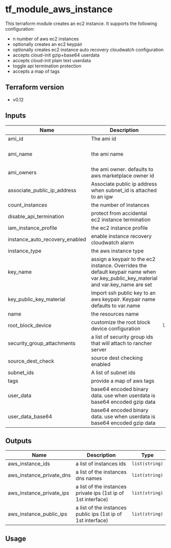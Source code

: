 # tf_module_aws_instance
This terraform module creates an ec2 instance. It supports the following configuration:

* n number of aws ec2 instances
* optionally creates an ec2 keypair
* optionally creates ec2 instance auto recovery cloudwatch configuration
* accepts cloud-init gzip+base64 userdata
* accepts cloud-init plain text userdata
* toggle api termination protection
* accepts a map of tags

## Terraform version

* v0.12


## Inputs

| Name | Description | Type | Default | Required |
|------|-------------|:----:|:-----:|:-----:|
| ami\_id | The ami id | `string` | `""` | no |
| ami\_name | the ami name | `string` | `"ubuntu/images/hvm-ssd/ubuntu-xenial-16.04-amd64-server*"` | no |
| ami\_owners | the ami owner. defaults to aws marketplace owner id | `list(string)` | `["679593333241"]` | no |
| associate\_public\_ip\_address | Associate public ip address when subnet_id is attached to an igw | `string` | `"true"` | no |
| count\_instances | the number of instances | `string` | `"1"` | no |
| disable\_api\_termination | protect from accidental ec2 instance termination | `string` | `"false"` | no |
| iam\_instance\_profile | the ec2 instance profile | `string` | `""` | no |
| instance\_auto\_recovery\_enabled | enable instance recovery cloudwatch alarm | `string` | `"0"` | no |
| instance\_type | the aws instance type | `string` | `"t2.medium"` | no |
| key\_name | assign a keypair to the ec2 instance. Overrides the default keypair name when var.key_public_key_material and var.key_name are set | `string` | `""` | no |
| key\_public\_key\_material | Import ssh public key to an aws keypair. Keypair name defaults to var.name | `string` | `""` | no |
| name | the resources name | `string` | n/a | yes |
| root\_block\_device | customize the root block device configuration | `list(map(string))` | `[]` | no |
| security\_group\_attachments | a list of security group ids that will attach to rancher server | `list(string)` | `[]` | no |
| source\_dest\_check | source dest checking enabled | `string` | `"true"` | no |
| subnet\_ids | A list of subnet ids | `list(string)` | n/a | yes |
| tags | provide a map of aws tags | `map(string)` | `{}` | no |
| user\_data | base64 encoded binary data. use when userdata is base64 encoded gzip data | `string` | `""` | no |
| user\_data\_base64 | base64 encoded binary data. use when userdata is base64 encoded gzip data | `string` | `""` | no |

## Outputs

| Name | Description | Type |
|------|-------------|:------:|
| aws\_instance\_ids |  a list of instances ids | `list(string)` |
| aws\_instance\_private\_dns | a list of the instances dns names  | `list(string)` |
| aws\_instance\_private\_ips | a list of the instances private ips (1st ip of 1st interface) | `list(string)` |
| aws\_instance\_public\_ips | a list of the instances public ips (1st ip of 1st interface) | `list(string)` |

## Usage
```

```